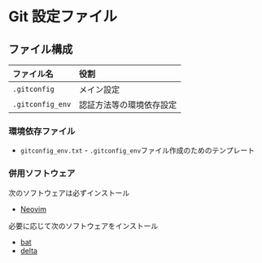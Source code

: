 # Git 設定ファイル

## ファイル構成

| ファイル名 | 役割 |
| :-- | :-- |
| `.gitconfig` | メイン設定 |
| `.gitconfig_env` | 認証方法等の環境依存設定 |

### 環境依存ファイル

* `gitconfig_env.txt` - `.gitconfig_env`ファイル作成のためのテンプレート

### 併用ソフトウェア

次のソフトウェアは必ずインストール

* [Neovim](https://neovim.io)

必要に応じて次のソフトウェアをインストール

* [bat](https://github.com/sharkdp/bat)
* [delta](https://github.com/dandavison/delta)
